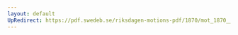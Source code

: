 ```yaml
---
layout: default
UpRedirect: https://pdf.swedeb.se/riksdagen-motions-pdf/1870/mot_1870__ak__00021/mot_1870__ak__00021_005.pdf
---
```

